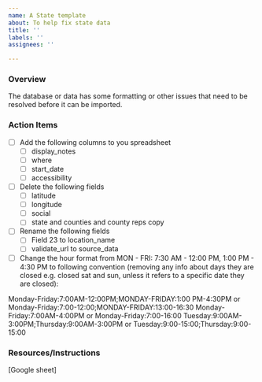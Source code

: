 ```yaml
---
name: A State template
about: To help fix state data
title: ''
labels: ''
assignees: ''

---
```


### Overview
The database or data has some formatting or other issues that need to be resolved before it can be imported.

### Action Items
- [ ] Add the following columns to you spreadsheet
   - [ ] display_notes
   - [ ] where
   - [ ] start_date
   - [ ] accessibility
- [ ] Delete the following fields
   - [ ] latitude
   - [ ] longitude
   - [ ] social
   - [ ] state and counties and county reps copy
- [ ] Rename the following fields
   - [ ] Field 23 to location_name
   - [ ] validate_url to source_data
- [ ] Change the hour format from 
MON - FRI: 7:30 AM - 12:00 PM, 1:00 PM - 4:30 PM 
to following convention (removing any info about days they are closed e.g. closed sat and sun, unless it refers to a specific date they are closed):

Monday-Friday:7:00AM-12:00PM;MONDAY-FRIDAY:1:00 PM-4:30PM  or Monday-Friday:7:00-12:00;MONDAY-FRIDAY:13:00-16:30
Monday-Friday:7:00AM-4:00PM or Monday-Friday:7:00-16:00
Tuesday:9:00AM-3:00PM;Thursday:9:00AM-3:00PM or Tuesday:9:00-15:00;Thursday:9:00-15:00

### Resources/Instructions
[Google sheet]
